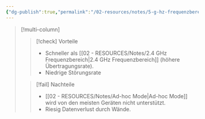 ```yaml
---
{"dg-publish":true,"permalink":"/02-resources/notes/5-g-hz-frequenzbereich/","tags":["informatik/netzwerk/wifi"],"noteIcon":"","updated":"2025-09-10T16:35:06.851+02:00"}
---
```


>[!multi-column]
> 
>>[!check] Vorteile
>>- Schneller als [[02 - RESOURCES/Notes/2.4 GHz Frequenzbereich\|2.4 GHz Frequenzbereich]] (höhere Übertragungsrate).
>>- Niedrige Störungsrate
> 
>>[!fail] Nachteile
>>- [[02 - RESOURCES/Notes/Ad-hoc Mode\|Ad-hoc Mode]] wird von den meisten Geräten nicht unterstützt.
>>- Riesig Datenverlust durch Wände. 

